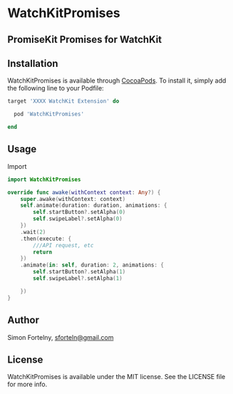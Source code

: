 # WatchKitPromises


## PromiseKit Promises for WatchKit


## Installation

WatchKitPromises is available through [CocoaPods](http://cocoapods.org). To install
it, simply add the following line to your Podfile:

```ruby
target 'XXXX WatchKit Extension' do

  pod 'WatchKitPromises'

end
```

## Usage
Import
```swift
import WatchKitPromises

override func awake(withContext context: Any?) {
    super.awake(withContext: context)
    self.animate(duration: duration, animations: {
        self.startButton?.setAlpha(0)
        self.swipeLabel?.setAlpha(0)
    })
    .wait(2)
    .then(execute: {
        ///API request, etc
        return
    })
    .animate(in: self, duration: 2, animations: {
        self.startButton?.setAlpha(1)
        self.swipeLabel?.setAlpha(1)

    })
}
```



## Author

Simon Fortelny, sforteln@gmail.com

## License

WatchKitPromises is available under the MIT license. See the LICENSE file for more info.
